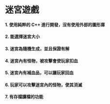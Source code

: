 # 迷宮遊戲
#### 1. 使用純粹的 C++ 進行開發，沒有使用外部的圖形庫
#### 2. 能選擇迷宮大小
#### 3. 迷宮為隨機生成，並且保證有解
#### 4. 迷宮內有怪物，被攻擊會使玩家扣血
#### 5. 迷宮內有補血品，可以讓玩家回血
#### 6. 玩家可以攻擊迷宮內的怪物，使其消滅
#### 7. 有存檔讀檔的功能
